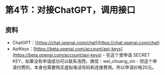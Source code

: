 # 第4节：对接ChatGPT，调用接口

## 资料

- ChatGPT：[https://chat.openai.com/chat](https://chat.openai.com/chat)
- ApiKeys：[https://beta.openai.com/account/api-keys](https://beta.openai.com/account/api-keys) - 在这个里申请 SECRET KEY，如果没有申请成功可以联系浩西，微信：wei_chuang_xin - 但这个申请付费的，本身也需要购买虚拟电话号码和连接费用。所以申请价格20元。